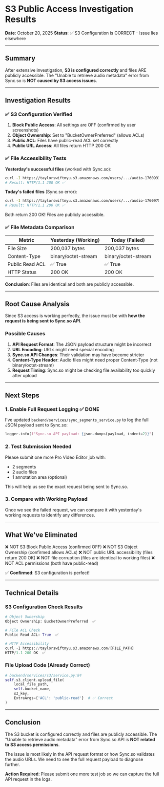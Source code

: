 # S3 Public Access Investigation Results

**Date**: October 20, 2025
**Status**: ✅ S3 Configuration is CORRECT - Issue lies elsewhere

---

## Summary

After extensive investigation, **S3 is configured correctly** and files ARE publicly accessible. The "Unable to retrieve audio metadata" error from Sync.so is **NOT caused by S3 access issues**.

---

## Investigation Results

### ✅ S3 Configuration Verified

1. **Block Public Access**: All settings are OFF (confirmed by user screenshots)
2. **Object Ownership**: Set to "BucketOwnerPreferred" (allows ACLs)
3. **Public ACL**: Files have public-read ACL set correctly
4. **Public URL Access**: All files return HTTP 200 OK

### ✅ File Accessibility Tests

**Yesterday's successful files** (worked with Sync.so):
```bash
curl -I https://taylorswiftnyu.s3.amazonaws.com/users/.../audio-1760933985394-ptxxsvktf.mp3
# Result: HTTP/1.1 200 OK ✅
```

**Today's failed files** (Sync.so error):
```bash
curl -I https://taylorswiftnyu.s3.amazonaws.com/users/.../audio-1760975550811-bf95zxvvg.mp3
# Result: HTTP/1.1 200 OK ✅
```

Both return 200 OK! Files are publicly accessible.

### ✅ File Metadata Comparison

| Metric | Yesterday (Working) | Today (Failed) |
|--------|-------------------|----------------|
| File Size | 200,037 bytes | 200,037 bytes |
| Content-Type | binary/octet-stream | binary/octet-stream |
| Public Read ACL | ✅ True | ✅ True |
| HTTP Status | 200 OK | 200 OK |

**Conclusion**: Files are identical and both are publicly accessible.

---

## Root Cause Analysis

Since S3 access is working perfectly, the issue must be with **how the request is being sent to Sync.so API**.

### Possible Causes

1. **API Request Format**: The JSON payload structure might be incorrect
2. **URL Encoding**: URLs might need special encoding
3. **Sync.so API Changes**: Their validation may have become stricter
4. **Content-Type Header**: Audio files might need proper Content-Type (not binary/octet-stream)
5. **Request Timing**: Sync.so might be checking file availability too quickly after upload

---

## Next Steps

### 1. Enable Full Request Logging ✅ DONE

I've updated `backend/services/sync_segments_service.py` to log the full JSON payload sent to Sync.so:

```python
logger.info(f"Sync.so API payload: {json.dumps(payload, indent=2)}")
```

### 2. Test Submission Needed

Please submit one more Pro Video Editor job with:
- 2 segments
- 2 audio files
- 1 annotation area (optional)

This will help us see the exact request being sent to Sync.so.

### 3. Compare with Working Payload

Once we see the failed request, we can compare it with yesterday's working requests to identify any differences.

---

## What We've Eliminated

❌ NOT S3 Block Public Access (confirmed OFF)
❌ NOT S3 Object Ownership (confirmed allows ACLs)
❌ NOT public URL accessibility (files return 200 OK)
❌ NOT file corruption (files are identical to working files)
❌ NOT ACL permissions (both have public-read)

✅ **Confirmed**: S3 configuration is perfect!

---

## Technical Details

### S3 Configuration Check Results

```python
# Object Ownership
Object Ownership: BucketOwnerPreferred  ✅

# File ACL Check
Public Read ACL: True  ✅

# HTTP Accessibility
curl -I https://taylorswiftnyu.s3.amazonaws.com/[FILE_PATH]
HTTP/1.1 200 OK  ✅
```

### File Upload Code (Already Correct)

```python
# backend/services/s3/service.py:84
self.s3_client.upload_file(
    local_file_path,
    self.bucket_name,
    s3_key,
    ExtraArgs={'ACL': 'public-read'}  # ✅ Correct
)
```

---

## Conclusion

The S3 bucket is configured correctly and files are publicly accessible. The "Unable to retrieve audio metadata" error from Sync.so API is **NOT related to S3 access permissions**.

The issue is most likely in the API request format or how Sync.so validates the audio URLs. We need to see the full request payload to diagnose further.

**Action Required**: Please submit one more test job so we can capture the full API request in the logs.
